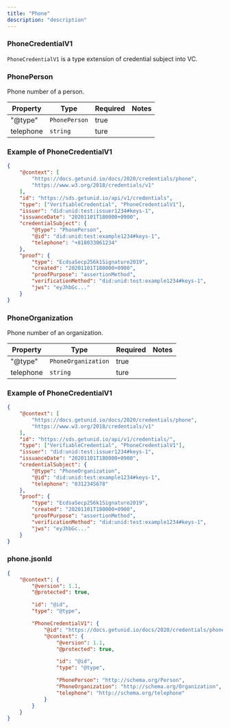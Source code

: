 ```yaml
---
title: "Phone"
description: "description"
---
```


### PhoneCredentialV1

`PhoneCredentialV1` is a type extension of credential subject into VC.

### PhonePerson
Phone number of a person.

| Property | Type | Required | Notes |
| ---- | ---- | ---- | ---- |
| "@type" | `PhonePerson` | true ||
| telephone | `string` | ture ||

### Example of PhoneCredentialV1

```json
{
    "@context": [
        "https://docs.getunid.io/docs/2020/credentials/phone",
        "https://www.w3.org/2018/credentials/v1"
    ],
    "id": "https://sds.getunid.io/api/v1/credentials",
    "type": ["VerifiableCredential", "PhoneCredentialV1"],
    "issuer": "did:unid:test:issuer1234#keys-1",
    "issuanceDate": "20201101T180000+0900",
    "credentialSubject": {
        "@type": "PhonePerson",
        "@id": "did:unid:test:example1234#keys-1",
        "telephone": "+818033061234"
    },
    "proof": {
        "type": "EcdsaSecp256k1Signature2019",
        "created": "20201101T180000+0900",
        "proofPurpose": "assertionMethod",
        "verificationMethod": "did:unid:test:example1234#keys-1",
        "jws": "eyJhbGc..."
    }
}
```

### PhoneOrganization
Phone number of an organization.

| Property | Type | Required | Notes |
| ---- | ---- | ---- | ---- |
| "@type" | `PhoneOrganization` | true ||
| telephone | `string` | ture ||

### Example of PhoneCredentialV1

```json
{
    "@context": [
        "https://docs.getunid.io/docs/2020/credentials/phone",
        "https://www.w3.org/2018/credentials/v1"
    ],
    "id": "https://sds.getunid.io/api/v1/credentials/",
    "type": ["VerifiableCredential", "PhoneCredentialV1"],
    "issuer": "did:unid:test:issuer1234#keys-1",
    "issuanceDate": "20201101T180000+0900",
    "credentialSubject": {
        "@type": "PhoneOrganization",
        "@id": "did:unid:test:example1234#keys-1",
        "telephone": "0312345678"
    },
    "proof": {
        "type": "EcdsaSecp256k1Signature2019",
        "created": "20201101T180000+0900",
        "proofPurpose": "assertionMethod",
        "verificationMethod": "did:unid:test:example1234#keys-1",
        "jws": "eyJhbGc..."
    }
}
```

### phone.jsonld

```json
{
    "@context": {
        "@version": 1.1,
        "@protected": true,

        "id": "@id",
        "type": "@type",

        "PhoneCredentialV1": {
            "@id": "https://docs.getunid.io/docs/2020/credentials/phone#PhoneCredentialV1",
            "@context": {
                "@version": 1.1,
                "@protected": true,

                "id": "@id",
                "type": "@type",

                "PhonePerson": "http://schema.org/Person",
                "PhoneOrganization": "http://schema.org/Organization",
                "telephone": "http://schema.org/telephone"
            }
        }
    }
}
```
